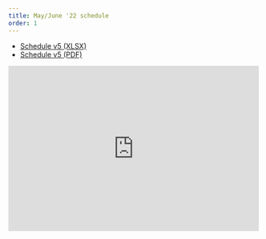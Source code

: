 ```yaml
---
title: May/June '22 schedule
order: 1
---
```

<ul>
  <li><a href="files/schedule/NHL_MayJune2022_v5.xlsx" target="_blank">Schedule v5 (XLSX)</a></li>
  <li><a href="files/schedule/NHL_MayJune2022_v5.pdf" target="_blank">Schedule v5 (PDF)</a></li>
</ul>
<iframe src="https://www.facebook.com/plugins/page.php?href=https%3A%2F%2Fwww.facebook.com%2Fprofile.php%3Fid%3D100049450693787&tabs=timeline&width=500&height=331&small_header=false&adapt_container_width=true&hide_cover=false&show_facepile=true&appId=561557207198760" width="500" height="331" style="border:none;overflow:hidden" scrolling="no" frameborder="0" allowfullscreen="true" allow="autoplay; clipboard-write; encrypted-media; picture-in-picture; web-share"></iframe>
<md-block markdown="
### Real time info
[see Facebook group for posts](https://www.facebook.com/Nittany-Hockey-LeagueTuesday-Night-Pickup-Hockey-125382571527737).
### Mission
The purpose of the Nittany Hockey League (NHL) is to provide the adults of the Centre region an opportunity to participate in friendly and competitive ice hockey, with the main goals being exercise and fun. All league games between teams are officiated. Our league is a non-checking league.
">
</md-block>